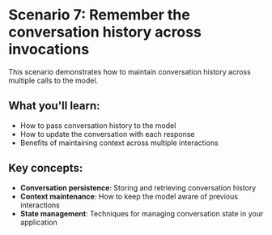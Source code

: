 # Scenario 7: Remember the conversation history across invocations

This scenario demonstrates how to maintain conversation history across multiple calls to the model.

## What you'll learn:
- How to pass conversation history to the model
- How to update the conversation with each response
- Benefits of maintaining context across multiple interactions

## Key concepts:
- **Conversation persistence**: Storing and retrieving conversation history
- **Context maintenance**: How to keep the model aware of previous interactions
- **State management**: Techniques for managing conversation state in your application 